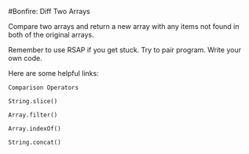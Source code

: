 #Bonfire: Diff Two Arrays

Compare two arrays and return a new array with any items not found in both of the original arrays.

Remember to use RSAP if you get stuck. Try to pair program. Write your own code.

Here are some helpful links:

    Comparison Operators

    String.slice()

    Array.filter()

    Array.indexOf()

    String.concat()